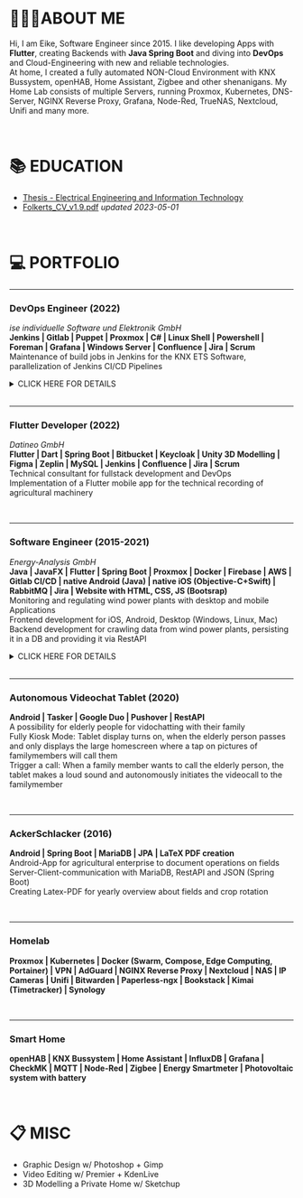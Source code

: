 # 🙋🏼‍♂️ABOUT ME
Hi, I am Eike, Software Engineer since 2015.
I like developing Apps with **Flutter**, creating Backends with **Java Spring Boot** and diving into **DevOps** and Cloud-Engineering with new and reliable technologies.  
At home, I created a fully automated NON-Cloud Environment with KNX Bussystem, openHAB, Home Assistant, Zigbee and other shenanigans. My Home Lab consists of multiple Servers, running Proxmox, Kubernetes, DNS-Server, NGINX Reverse Proxy, Grafana, Node-Red, TrueNAS, Nextcloud, Unifi and many more. 

<br>

# 📚 EDUCATION
- [Thesis - Electrical Engineering and Information Technology](/education/thesis)
- [Folkerts_CV_v1.9.pdf](/assets/pdf/Folkerts_CV_v1.9.pdf) _updated 2023-05-01_  

<br>

# 💻 PORTFOLIO

---
### DevOps Engineer (2022)
_ise individuelle Software und Elektronik GmbH_  
**Jenkins | Gitlab | Puppet | Proxmox | C# | Linux Shell | Powershell | Foreman | Grafana | Windows Server | Confluence | Jira | Scrum**  
Maintenance of build jobs in Jenkins for the KNX ETS Software, parallelization of Jenkins CI/CD Pipelines

<details>
  <summary>CLICK HERE FOR DETAILS</summary>

- Maintenance of build jobs in Jenkins for the KNX ETS Software  <br>  
- Automation of tests and visualization of results   <br>
- Standardization of solutions and tools in the build context  <br>
- Categorization of occurring build errors based on the build output of the projects by root cause <br>
- Administration of container-based infrastructure based on Docker, Docker swarm and Kubernetes  <br>
- Maintenance and optimization of CI/CD pipelines on Jenkins and Gitlab Maintenance and upkeep of test systems  <br>
- Interface function Between the development teams and the IT department  <br>
  
</details>

<br>


---
### Flutter Developer (2022)
_Datineo GmbH_  
**Flutter | Dart | Spring Boot | Bitbucket | Keycloak | Unity 3D Modelling | Figma | Zeplin | MySQL | Jenkins | Confluence | Jira | Scrum**  
Technical consultant for fullstack development and DevOps  
Implementation of a Flutter mobile app for the technical recording of agricultural machinery  

<br>

---
### Software Engineer (2015-2021)
_Energy-Analysis GmbH_  
**Java | JavaFX | Flutter | Spring Boot | Proxmox | Docker | Firebase | AWS | Gitlab CI/CD | native Android (Java) | native iOS (Objective-C+Swift) | RabbitMQ | Jira | Website with HTML, CSS, JS (Bootsrap)**  
Monitoring and regulating wind power plants with desktop and mobile Applications  
Frontend development for iOS, Android, Desktop (Windows, Linux, Mac)  
Backend development for crawling data from wind power plants, persisting it in a DB and providing it via RestAPI  

<details>
  
  <summary>CLICK HERE FOR DETAILS</summary>

- Developing Java software for monitoring and regulating wind power plants  <br>
- Java Backend with MySQL-DB, collecting data over OPC, modem, ODBC  <br>
- JavaFX, Java, Swift: Frontend Applications. Desktop-Client (Windows, Linux, MacOS), Android-App, iOS-App (Tablet and Smartphone) with constant updates on all operating systems  <br>
- Push notifications over Firebase (former Google Cloud Messaging)  <br>
- Set up Jira Server for agile programming  <br>
- Set up BitBucket (later GitLab) Server for version control with git  <br>
- weekly, fully automated complete backup from company server to external hdd and external private file server over own openvpn server, ransomware-safe  <br>
- Automation for internal calculation processes on wind energy outages. Reduced the time consumption for one calculation from 45 minutes to 10 seconds  <br>
- Server virtualization of multiple VMs/LXCs with Proxmox VE and Docker  <br>
- Frontend redesign with Flutter  <br>
- Backend redesign with Spring/JWT  <br>
  
</details>

<br>


---
### Autonomous Videochat Tablet (2020)  
**Android | Tasker | Google Duo | Pushover | RestAPI**  
A possibility for elderly people for vidochatting with their family  
Fully Kiosk Mode: Tablet display turns on, when the elderly person passes and only displays the large homescreen where a tap on pictures of familymembers will call them  
Trigger a call: When a family member wants to call the elderly person, the tablet makes a loud sound and autonomously initiates the videocall to the familymember  

<br>

---
### AckerSchlacker (2016)  
**Android | Spring Boot | MariaDB | JPA | LaTeX PDF creation**  
Android-App for agricultural enterprise to document operations on fields  
Server-Client-communication with MariaDB, RestAPI and JSON (Spring Boot)  
Creating Latex-PDF for yearly overview about fields and crop rotation  

<br>

---
### Homelab  
**Proxmox | Kubernetes | Docker (Swarm, Compose, Edge Computing, Portainer) | VPN | AdGuard | NGINX Reverse Proxy | Nextcloud | NAS | IP Cameras | Unifi | Bitwarden | Paperless-ngx | Bookstack | Kimai (Timetracker) | Synology**  

<br>


---
### Smart Home  
**openHAB | KNX Bussystem | Home Assistant | InfluxDB | Grafana | CheckMK | MQTT | Node-Red | Zigbee | Energy Smartmeter | Photovoltaic system with battery**  

<br>

<!---
# 🖥️ FRONTEND / BACKEND DEVELOPMENT

- [AckerSchlacker](/apps/ackerschlacker)
- Autonomous Videochat-Tablet for elderly people
- [Energy-Monitor](https://energy-analysis.de/energymonitor)
- [Energy-Analysis GmbH Website](https://energy-analysis.de/)

<br>

# 🧪 HOME LAB
- Proxmox Server Virtualization
- Kubernetes Orchestration w/ Rancher
- Docker (Swarm, Compose, Edge Computing)
- VPN-Server w/ Wireguarad, openVPN
- NGINX Reverse Proxy
- InvoiceNinja
- Nextcloud
- Bitwarden
- NAS (TrueNAS, Synology, OMV)
- IP Cameras (Intercom, Synology Surveillance Station, Objectdetection)
- Portainer
- Unifi WiFi Controller

<br>

# 🏠 SMART HOME

- KNX Bussystem
- openHAB
- InfluxDB + Grafana
- Deconz Zigbee Gateway
- Node-Red
- MQTT Broker: Mosquitto
- Energy SmartMeter
- Smart Doorbell + Garage opener from remote
- Ammonia Sensor
- Ultrasonic Sensor
- Connected Alarm Clock
- Smart Breakfast Timer
- Smart Letterbox

<br>
-->


# 📋 MISC
- Graphic Design w/ Photoshop + Gimp
- Video Editing w/ Premier + KdenLive
- 3D Modelling a Private Home w/ Sketchup
